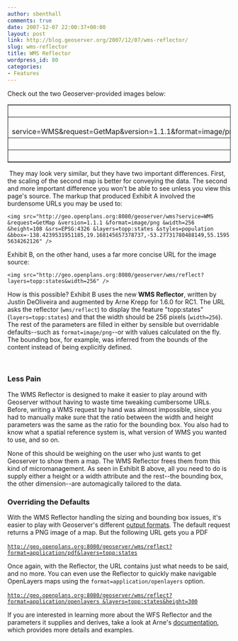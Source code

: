 ```yaml
---
author: sbenthall
comments: true
date: 2007-12-07 22:00:37+00:00
layout: post
link: http://blog.geoserver.org/2007/12/07/wms-reflector/
slug: wms-reflector
title: WMS Reflector
wordpress_id: 80
categories:
- Features
---
```


Check out the two Geoserver-provided images below:
<table cellpadding="1" cellspacing="1" align="center" border="1" >
<tr >

<td align="center" >**Exhibit A**
</td>
</tr>
<tr >

<td align="center" >![](http://geo.openplans.org:8080/geoserver/wms?service=WMS&request=GetMap&version=1.1.1&format=image/png&width=256&height=108&srs=EPSG:4326&layers=topp:states&styles=population&bbox=-138.4239531951185,19.168145657378737,-53.27731780488149,55.15955634262126)
</td>
</tr>
<tr >

<td align="center" >**Exhibit B**
</td>
</tr>
<tr >

<td align="center" >![](http://geo.openplans.org:8080/geoserver/wms/reflect?layers=topp:states&width=256)
</td>
</tr>
</table>
­
They may look very similar, but they have two important differences. First, the scaling of the second map is better for conveying the data.  The second and more important difference you won't be able to see unless you view this page's source.  The markup that produced Exhibit A involved the burdensome URLs you may be used to:

`<img src="http://geo.openplans.org:8080/geoserver/wms?service=WMS &request=GetMap &version=1.1.1 &format=image/png &width=256 &height=108 &srs=EPSG:4326 &layers=topp:states &styles=population &bbox=-138.4239531951185,19.168145657378737,-53.27731780488149,55.15955634262126" />`

Exhibit B, on the other hand, uses a far more concise URL for the image source:

`<img src="http://geo.openplans.org:8080/geoserver/wms/reflect? layers=topp:states&width=256" />`

How is this possible?  Exhibit B uses the new **WMS Reflector**, written by Justin DeOliveira and augmented by Arne Krepp for 1.6.0 for RC1.  The URL asks the reflector (`wms/reflect`) to display the feature "topp:states" (`layers=topp:states`) and that the width should be 256 pixels (`width=256`).  The rest of the parameters are filled in either by sensible but overridable defaults--such as `format=image/png`--or with values calculated on the fly. The bounding box, for example, was inferred from the bounds of the content instead of being explicitly defined.

­


### Less Pain­­


The WMS Reflector is designed to make it easier to play around with Geoserver without having to waste time tweaking cumbersome URLs.  Before, writing a WMS request by hand was almost impossible, since you had to manually make sure that the ratio between the width and height parameters was the same as the ratio for the bounding box.  You also had to know what a spatial reference system is, what version of WMS you wanted to use, and so on.

None of this should be weighing on the user who just wants to get Geoserver to show them a map.  The WMS Reflector frees them from this kind of micromanagement.  As seen in Exhibit B above, all you need to do is supply either a heig­ht or a width attribute and the rest--the bounding box, the other dimension--are automagically tailored to the data.


### Overriding the Defaults


With the WMS Reflector handling the sizing and bounding box issues, it's easier to play with Geoserver's different [output formats](http://docs.codehaus.org/display/GEOSDOC/Output+Formats).  The default request returns a PNG image of a map.  But the following URL gets you a PDF

[­`http://geo.openplans.org:8080/geoserver/wms/reflect?format=application/pdf&layers=topp:states`](http://geo.openplans.org:8080/geoserver/wms/reflect?format=application/pdf&layers=topp:states)

Once again, with the Reflector, the URL contains just what needs to be said, and no more.  You can even use the Reflector to quickly make navigable OpenLayers maps using the `format=application/openlayers`­ option.

[­`http://geo.openplans.org:8080/geoserver/wms/reflect?format=application/openlayers &layers=topp:states&height=300`](http://geo.openplans.org:8080/geoserver/wms/reflect?format=application/openlayers&layers=topp:states&height=300)

If you are interested in learning more about the WFS Reflector and the parameters it supplies and derives, take a look at Arne's [documentation](http://docs.codehaus.org/display/GEOSDOC/WMS+Reflector+-+Include+maps+on+your+webpages,+the+easy+way), which provides more details and examples.

­

­

